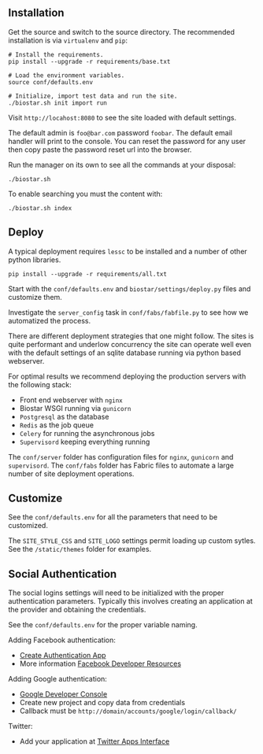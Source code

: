 Installation
------------

Get the source and switch to the source directory. The
recommended installation is via `virtualenv` and `pip`:

    # Install the requirements.
    pip install --upgrade -r requirements/base.txt

    # Load the environment variables.
    source conf/defaults.env

    # Initialize, import test data and run the site.
    ./biostar.sh init import run

Visit `http://locahost:8080` to see the site loaded with default settings.

The default admin is `foo@bar.com` password `foobar`. The default email
handler will print to the console. You can reset the password
for any user then copy paste the password reset url into the browser.

Run the manager on its own to see all the commands at your disposal:

    ./biostar.sh

To enable searching you must the content with:

    ./biostar.sh index

Deploy
------

A typical deployment requires `lessc` to be installed and a number of other python libraries.

    pip install --upgrade -r requirements/all.txt

Start with the `conf/defaults.env` and `biostar/settings/deploy.py` files and customize them.

Investigate the `server_config` task in `conf/fabs/fabfile.py` to see how we automatized the process.

There are different deployment strategies that one might follow. The sites is quite performant
and underlow concurrency the site can operate well even with the default settings of an
sqlite database running via python based webserver.

For optimal results we recommend deploying the production servers with the following stack:

* Front end webserver with `nginx`
* Biostar WSGI running via `gunicorn`
* `Postgresql` as the database
* `Redis` as the job queue
* `Celery` for running the asynchronous jobs
* `Supervisord` keeping everything running

The `conf/server` folder has configuration files for `nginx`, `gunicorn` and `supervisord`.
The `conf/fabs` folder has Fabric files to automate a large number of site deployment operations.

Customize
---------

See the `conf/defaults.env` for all the parameters that need to be customized.

The `SITE_STYLE_CSS` and `SITE_LOGO` settings permit loading up custom sytles. See the `/static/themes` folder
for examples.


Social Authentication
---------------------

The social logins settings will need to be initialized with the proper authentication parameters. Typically
this involves creating an application at the provider and obtaining the credentials.

See the `conf/defaults.env` for the proper variable naming.

Adding Facebook authentication:

* [Create Authentication App](http://developers.facebook.com/setup/)
* More information [Facebook Developer Resources](http://developers.facebook.com/docs/authentication/)

Adding Google authentication:

* [Google Developer Console](https://cloud.google.com/console/project)
* Create new project and copy data from credentials
* Callback must be `http://domain/accounts/google/login/callback/`

Twitter:

* Add your application at [Twitter Apps Interface](http://twitter.com/apps/)